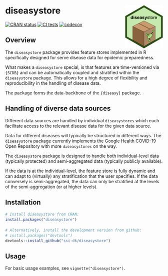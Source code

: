 diseasystore
<a href="https://ssi-dk.github.io/diseasystore/"><img src="man/figures/logo.png" align="right" height="138" alt="diseasystore website" /></a>
================

<!-- README.md is generated from README.Rmd. Please edit that file. -->
<!-- badges: start -->

[![CRAN
status](https://www.r-pkg.org/badges/version/diseasystore)](https://CRAN.R-project.org/package=diseasystore)
[![CI
tests](https://github.com/ssi-dk/diseasystore/actions/workflows/all-workflows.yaml/badge.svg)](https://github.com/ssi-dk/diseasystore/actions/workflows/all-workflows.yaml)
[![codecov](https://codecov.io/gh/ssi-dk/diseasystore/branch/main/graph/badge.svg)](https://app.codecov.io/gh/ssi-dk/diseasystore)

<!-- badges: end -->

## Overview

The `diseasystore` package provides feature stores implemented in R
specifically designed for serve disease data for epidemic preparedness.

What makes a `diseasystore` special, is that features are time-versioned
via `{SCDB}` and can be automatically coupled and stratified within the
`diseasystore` package. This allows for a high degree of flexibility and
reproducibility in the handling of disease data.

The package forms the data-backbone of the `{diseasy}` package.

## Handling of diverse data sources

Different data sources are handled by individual `diseasystores` which
each facilitate access to the relevant disease data for the given data
source.

Data for different diseases will typically be structured in different
ways. The `diseasystore` package currently implements the Google Health
COVID-19 Open Repository with more `diseasystores` on the way.

The `diseasystore` package is designed to handle both individual-level
data (typically protected) and semi-aggregated data (typically publicly
available).

If the data is at the individual-level, the feature store is fully
dynamic and can adapt to (virtually) any stratification that the user
specifies. If the data conversely is semi-aggregated, the data can only
be stratified at the levels of the semi-aggregation (or at higher
levels).

## Installation

``` r
# Install diseasystore from CRAN:
install.packages("diseasystore")

# Alternatively, install the development version from github:
# install.packages("devtools")
devtools::install_github("ssi-dk/diseasystore")
```

## Usage

For basic usage examples, see `vignette("diseasystore")`.
